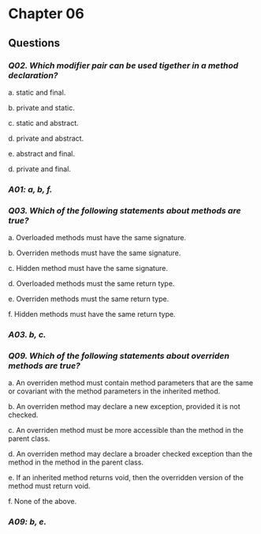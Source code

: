 # Chapter 06

## Questions

### _Q02. Which modifier pair can be used tigether in a method declaration?_

a. static and final.

b. private and static.

c. static and abstract.

d. private and abstract.

e. abstract and final.

d. private and final.

### _A01: a, b, f._

### _Q03. Which of the following statements about methods are true?_

a. Overloaded methods must have the same signature.

b. Overriden methods must have the same signature.

c. Hidden method must have the same signature.

d. Overloaded methods must the same return type.

e. Overriden methods must the same return type.

f. Hidden methods must have the same return type.

### _A03. b, c._

### _Q09. Which of the following statements about overriden methods are true?_

a. An overriden method must contain method parameters that are the same or covariant with the method parameters in the inherited method.

b. An overriden method may declare a new exception, provided it is not checked.

c. An overriden method must be more accessible than the method in the parent class.

d. An overriden method may declare a broader checked exception than the method in the method in the parent class.

e. If an inherited method returns void, then the overridden version of the method must return void. 

f. None of the above.

### _A09: b, e._